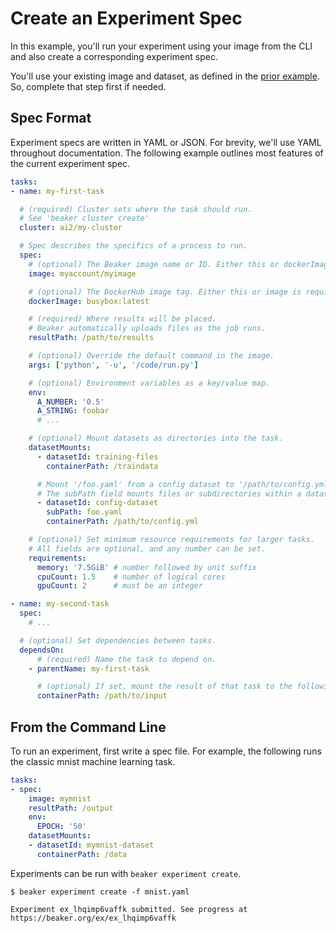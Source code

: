 # Create an Experiment Spec

In this example, you'll run your experiment using your image from the CLI and also create a corresponding experiment spec.

You'll use your existing image and dataset, as defined in the [prior example](image.md). So, complete that step first if needed.

## Spec Format

Experiment specs are written in YAML or JSON. For brevity, we'll use YAML throughout documentation.  The following example outlines most features of the current experiment spec.

```yaml
tasks:
- name: my-first-task

  # (required) Cluster sets where the task should run.
  # See 'beaker cluster create'
  cluster: ai2/my-cluster

  # Spec describes the specifics of a process to run.
  spec:
    # (optional) The Beaker image name or ID. Either this or dockerImage is required.
    image: myaccount/myimage

    # (optional) The DockerHub image tag. Either this or image is required.
    dockerImage: busybox:latest 

    # (required) Where results will be placed.
    # Beaker automatically uploads files as the job runs.
    resultPath: /path/to/results

    # (optional) Override the default command in the image.
    args: ['python', '-u', '/code/run.py']

    # (optional) Environment variables as a key/value map.
    env:
      A_NUMBER: '0.5'
      A_STRING: foobar
      # ...

    # (optional) Mount datasets as directories into the task.
    datasetMounts:
      - datasetId: training-files
        containerPath: /traindata

      # Mount '/foo.yaml' from a config dataset to '/path/to/config.yml'.
      # The subPath field mounts files or subdirectories within a dataset.
      - datasetId: config-dataset 
        subPath: foo.yaml
        containerPath: /path/to/config.yml

    # (optional) Set minimum resource requirements for larger tasks.
    # All fields are optional, and any number can be set.
    requirements:
      memory: '7.5GiB' # number followed by unit suffix
      cpuCount: 1.5    # number of logical cores
      gpuCount: 2      # must be an integer

- name: my-second-task
  spec:
    # ...

  # (optional) Set dependencies between tasks.
  dependsOn:
      # (required) Name the task to depend on.
    - parentName: my-first-task

      # (optional) If set, mount the result of that task to the following directory.
      containerPath: /path/to/input
```

## From the Command Line

To run an experiment, first write a spec file.  For example, the following runs the classic mnist machine learning task.

```yaml
tasks:
- spec:
    image: mymnist
    resultPath: /output
    env:
      EPOCH: '50'
    datasetMounts:
    - datasetId: mymnist-dataset
      containerPath: /data
```

Experiments can be run with `beaker experiment create`.

```
$ beaker experiment create -f mnist.yaml

Experiment ex_lhqimp6vaffk submitted. See progress at https://beaker.org/ex/ex_lhqimp6vaffk
```
